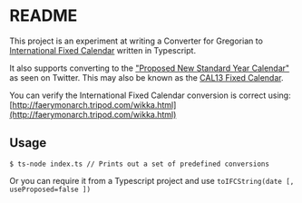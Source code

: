 # README

This project is an experiment at writing a Converter for Gregorian to [International Fixed Calendar](https://en.wikipedia.org/wiki/International_Fixed_Calendar) written in Typescript.

It also supports converting to the ["Proposed New Standard Year Calendar"](https://twitter.com/ltm/status/1160670266046816257) as seen on Twitter. This may also be known as the [CAL13 Fixed Calendar](http://www.inrete.ch/cal13/en/).

You can verify the International Fixed Calendar conversion is correct using: [http://faerymonarch.tripod.com/wikka.html](http://faerymonarch.tripod.com/wikka.html)

## Usage

```
$ ts-node index.ts // Prints out a set of predefined conversions
```

Or you can require it from a Typescript project and use `toIFCString(date [, useProposed=false ])`

